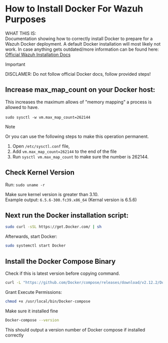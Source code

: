 # How to Install Docker For Wazuh Purposes #

WHAT THIS IS:  
Documentation showing how to correctly install Docker to prepare for a Wazuh Docker deployment. A default Docker installation will most likely not work. In case anything gets outdated/more information can be found here: [Official Wazuh Installation Docs](https://documentation.wazuh.com/current/deployment-options/Docker/Docker-installation.html)  

> [!IMPORTANT]
>DISCLAMER:  Do not follow official Docker docs, follow provided steps!


## Increase max_map_count on your Docker host:
This increases the maximum allows of "memory mapping" a process is allowed to have.  <br> <br>
```sudo sysctl -w vm.max_map_count=262144```

> [!NOTE]
> Or you can use the following steps to make this operation permanent.
> 
> 1. Open ```/etc/sysctl.conf``` file, 
> 2. Add ```vm.max_map_count=262144``` to the end of the file
> 3. Run ```sysctl vm.max_map_count``` to make sure the number is 262144.

## Check Kernel Version

Run: ```sudo uname -r```

Make sure kernel version is greater than 3.10.  
Example output: `6.5.6-300.fc39.x86_64` (Kernal version is 6.5.6)


## Next run the Docker installation script:

```bash
sudo curl -sSL https://get.Docker.com/ | sh
```

Afterwards, start Docker:

```bash
sudo systemctl start Docker
```

## Install the Docker Compose Binary
Check if this is latest version before copying command.

```bash
curl -L "https://github.com/Docker/compose/releases/download/v2.12.2/Docker-compose-$(uname -s)-$(uname -m)" -o /usr/local/bin/Docker-compose
```

Grant Execute Permissions:

```bash
chmod +x /usr/local/bin/Docker-compose
```

Make sure it installed fine

```bash
Docker-compose --version
```

This should output a version number of Docker compose if installed correctly
